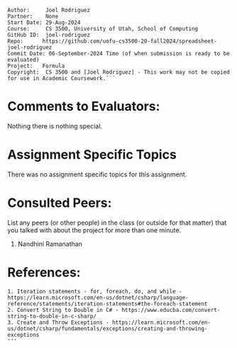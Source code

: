 ﻿```
Author:     Joel Rodriguez
Partner:    None
Start Date: 29-Aug-2024
Course:     CS 3500, University of Utah, School of Computing
GitHub ID:  joel-rodriguez
Repo:      https://github.com/uofu-cs3500-20-fall2024/spreadsheet-joel-rodriguez
Commit Date: 06-September-2024 Time (of when submission is ready to be evaluated)
Project:   Formula
Copyright:  CS 3500 and [Joel Rodriguez] - This work may not be copied for use in Academic Coursework.```
```

# Comments to Evaluators:
Nothing there is nothing special.

# Assignment Specific Topics
There was no assignment specific topics for this assignment.

# Consulted Peers:

List any peers (or other people) in the class (or outside for that matter) that you talked with about the project for more than one minute.

1. Nandhini Ramanathan

# References:

    1. Iteration statements - for, foreach, do, and while - https://learn.microsoft.com/en-us/dotnet/csharp/language-reference/statements/iteration-statements#the-foreach-statement
    2. Convert String to Double in C# - https://www.educba.com/convert-string-to-double-in-c-sharp/
    3. Create and Throw Exceptions - https://learn.microsoft.com/en-us/dotnet/csharp/fundamentals/exceptions/creating-and-throwing-exceptions
    '''
